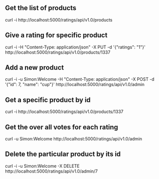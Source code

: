 Get the list of products
----------------------------
curl -i  http://localhost:5000/ratings/api/v1.0/products

Give a rating for specific product
-----------------------------------
curl -i  -H "Content-Type: application/json" -X PUT -d '{"ratings": "1"}' http://localhost:5000/ratings/api/v1.0/products/1337

Add a new product
---------------------
curl -i -u Simon:Welcome -H "Content-Type: application/json" -X POST -d '{"id": 7, "name": "cup"}' http://localhost:5000/ratings/api/v1.0/admin

Get a specific product by id
-----------------------------
curl -i http://localhost:5000/ratings/api/v1.0/products/1337

Get the over all votes for each rating
-----------------------------------------
curl -u Simon:Welcome http://localhost:5000/ratings/api/v1.0/admin

Delete the particular product by its id
------------------------------------------
curl -i -u Simon:Welcome -X DELETE http://localhost:5000/ratings/api/v1.0/admin/7
